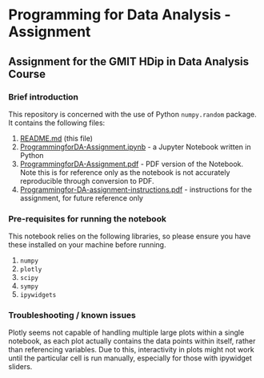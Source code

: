 # Programming for Data Analysis - Assignment
## Assignment for the GMIT HDip in Data Analysis Course

### Brief introduction
This repository is concerned with the use of Python `numpy.random` package. It contains the following files:

1. [README.md](README.md) (this file)
1. [ProgrammingforDA-Assignment.ipynb](ProgrammingforDA-Assignment.ipynb) - a Jupyter Notebook written in Python
1. [ProgrammingforDA-Assignment.pdf](ProgrammingforDA-Assignment.pdf) - PDF version of the Notebook. Note this is for reference only as the notebook is not accurately reproducible through conversion to PDF.
1. [Programmingfor-DA-assignment-instructions.pdf](Programmingfor-DA-assignment-instructions.pdf) - instructions for the assignment, for future reference only

### Pre-requisites for running the notebook
This notebook relies on the following libraries, so please ensure you have these installed on your machine before running.

1. `numpy`
1. `plotly`
1. `scipy`
1. `sympy`
1. `ipywidgets`

### Troubleshooting / known issues
Plotly seems not capable of handling multiple large plots within a single notebook, as each plot actually contains the data points within itself, rather than referencing variables. Due to this, interactivity in plots might not work until the particular cell is run manually, especially for those with ipywidget sliders.
